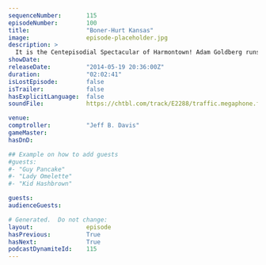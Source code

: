 ```yaml
---
sequenceNumber:       115
episodeNumber:        100
title:                "Boner-Hurt Kansas"
image:                episode-placeholder.jpg
description: >
  It is the Centepisodial Spectacular of Harmontown! Adam Goldberg runs a quiz against a super fan and your Mayor to see who knows more about Harmontown.
showDate:             
releaseDate:          "2014-05-19 20:36:00Z"
duration:             "02:02:41"
isLostEpisode:        false
isTrailer:            false
hasExplicitLanguage:  false
soundFile:            https://chtbl.com/track/E2288/traffic.megaphone.fm/STA3107672992.mp3?updated=1556230790

venue:                
comptroller:          "Jeff B. Davis"
gameMaster:           
hasDnD:               

## Example on how to add guests
#guests:
#- "Guy Pancake"
#- "Lady Omelette"
#- "Kid Hashbrown"

guests:
audienceGuests:

# Generated.  Do not change:
layout:               episode
hasPrevious:          True
hasNext:              True
podcastDynamiteId:    115
---
```

